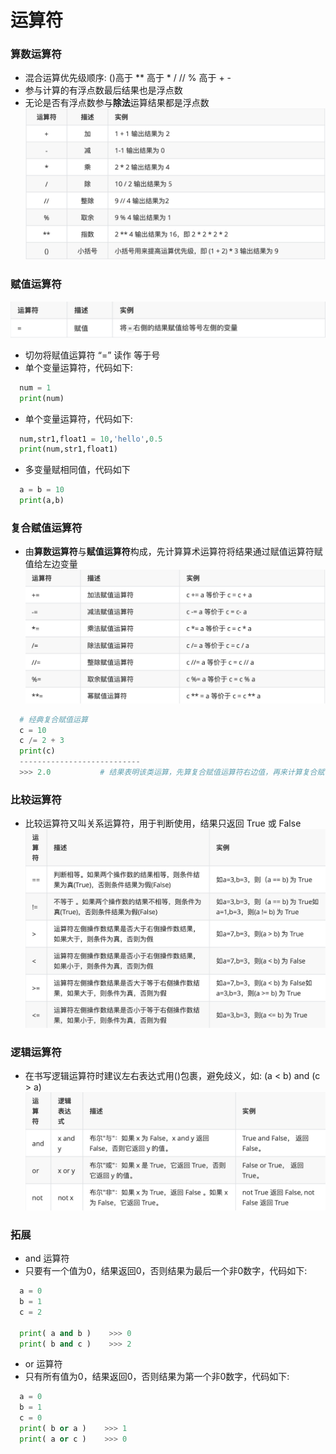 # 运算符
### 算数运算符
*  混合运算优先级顺序: ()高于 ** 高于 * / // % 高于 + -
  *  参与计算的有浮点数最后结果也是浮点数
  *  无论是否有浮点数参与**除法**运算结果都是浮点数
![](/assets/QQ20200724-124854@2x.png)

### 赋值运算符
![](/assets/QQ20200724-131503@2x.png)
*  切勿将赋值运算符 “=” 读作 等于号
  *  单个变量运算符，代码如下:

```python
  num = 1
  print(num)

```
  *  单个变量运算符，代码如下:
  
  ```python
    num,str1,float1 = 10,'hello',0.5
    print(num,str1,float1)
  ```
  
  *  多变量赋相同值，代码如下
  
  ```python
    a = b = 10
    print(a,b)
  ```

### 复合赋值运算符
*  由**算数运算符**与**赋值运算符**构成，先计算算术运算符将结果通过赋值运算符赋值给左边变量
![](/assets/QQ20200724-132549@2x.png)


```python
  # 经典复合赋值运算
  c = 10
  c /= 2 + 3
  print(c)
  ---------------------------
  >>> 2.0           # 结果表明该类运算，先算复合赋值运算符右边值，再来计算复合赋值运算

```

### 比较运算符
*  比较运算符又叫关系运算符，用于判断使用，结果只返回 True 或 False
![](/assets/QQ20200724-134136@2x.png)

### 逻辑运算符
*  在书写逻辑运算符时建议左右表达式用()包裹，避免歧义，如: (a < b) and (c > a)
![](/assets/QQ20200724-134227@2x.png)

### 拓展
*  and 运算符
  *  只要有一个值为0，结果返回0，否则结果为最后一个非0数字，代码如下:
  
  ```python
    a = 0
    b = 1
    c = 2
    
    print( a and b )    >>> 0
    print( b and c )    >>> 2
  ```
  
*  or 运算符
  *  只有所有值为0，结果返回0，否则结果为第一个非0数字，代码如下:
  
  ```python
    a = 0
    b = 1
    c = 0
    print( b or a )    >>> 1
    print( a or c )    >>> 0
  ```















